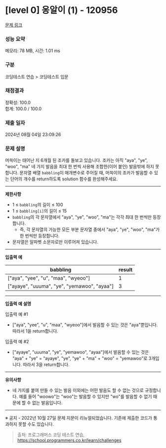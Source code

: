 # \[level 0] 옹알이 (1) - 120956

[문제 링크](https://school.programmers.co.kr/learn/courses/30/lessons/120956)

### 성능 요약

메모리: 78 MB, 시간: 1.01 ms

### 구분

코딩테스트 연습 > 코딩테스트 입문

### 채점결과

정확성: 100.0\
합계: 100.0 / 100.0

### 제출 일자

2024년 08월 04일 23:09:26

### 문제 설명

머쓱이는 태어난 지 6개월 된 조카를 돌보고 있습니다. 조카는 아직 "aya", "ye", "woo", "ma" 네 가지 발음을 최대 한 번씩 사용해 조합한(이어 붙인) 발음밖에 하지 못합니다. 문자열 배열 `babbling`이 매개변수로 주어질 때, 머쓱이의 조카가 발음할 수 있는 단어의 개수를 return하도록 solution 함수를 완성해주세요.

***

**제한사항**

* 1 ≤ `babbling`의 길이 ≤ 100
* 1 ≤ `babbling[i]`의 길이 ≤ 15
* `babbling`의 각 문자열에서 "aya", "ye", "woo", "ma"는 각각 최대 한 번씩만 등장합니다.
  * 즉, 각 문자열의 가능한 모든 부분 문자열 중에서 "aya", "ye", "woo", "ma"가 한 번씩만 등장합니다.
* 문자열은 알파벳 소문자로만 이루어져 있습니다.

***

**입출력 예**

| babbling                                     | result |
| -------------------------------------------- | ------ |
| \["aya", "yee", "u", "maa", "wyeoo"]         | 1      |
| \["ayaye", "uuuma", "ye", "yemawoo", "ayaa"] | 3      |

***

**입출력 예 설명**

입출력 예 #1

* \["aya", "yee", "u", "maa", "wyeoo"]에서 발음할 수 있는 것은 "aya"뿐입니다. 따라서 1을 return합니다.

입출력 예 #2

* \["ayaye", "uuuma", "ye", "yemawoo", "ayaa"]에서 발음할 수 있는 것은 "aya" + "ye" = "ayaye", "ye", "ye" + "ma" + "woo" = "yemawoo"로 3개입니다. 따라서 3을 return합니다.

***

**유의사항**

* 네 가지를 붙여 만들 수 있는 발음 이외에는 어떤 발음도 할 수 없는 것으로 규정합니다. 예를 들어 "woowo"는 "woo"는 발음할 수 있지만 "wo"를 발음할 수 없기 때문에 할 수 없는 발음입니다.

***

※ 공지 - 2022년 10월 27일 문제 지문이 리뉴얼되었습니다. 기존에 제출한 코드가 통과하지 못할 수도 있습니다.

> 출처: 프로그래머스 코딩 테스트 연습, https://school.programmers.co.kr/learn/challenges
